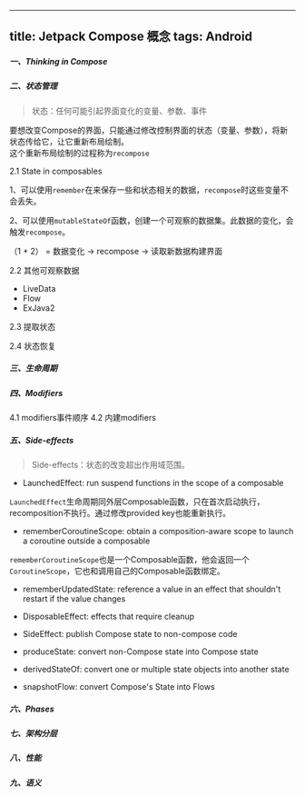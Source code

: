 ---
title: Jetpack Compose 概念
tags: Android
-------------


#####  一、Thinking in Compose


#####  二、状态管理
> 状态：任何可能引起界面变化的变量、参数、事件

要想改变Compose的界面，只能通过修改控制界面的状态（变量、参数），将新状态传给它，让它重新布局绘制。  
这个重新布局绘制的过程称为`recompose`

2.1 State in composables

1、可以使用`remember`在来保存一些和状态相关的数据，`recompose`时这些变量不会丢失。

2、可以使用`mutableStateOf`函数，创建一个可观察的数据集。此数据的变化，会触发`recompose`。

（1 + 2） = 数据变化 -> recompose -> 读取新数据构建界面

2.2 其他可观察数据
+ LiveData
+ Flow
+ ExJava2

2.3 提取状态


2.4 状态恢复


#####  三、生命周期

#####  四、Modifiers
4.1 modifiers事件顺序
4.2 内建modifiers

#####  五、Side-effects
> Side-effects：状态的改变超出作用域范围。

+ LaunchedEffect: run suspend functions in the scope of a composable

`LaunchedEffect`生命周期同外层Composable函数，只在首次启动执行，recomposition不执行。通过修改provided key也能重新执行。


+ rememberCoroutineScope: obtain a composition-aware scope to launch a coroutine outside a composable

`rememberCoroutineScope`也是一个Composable函数，他会返回一个`CoroutineScope`，它也和调用自己的Composable函数绑定。

+ rememberUpdatedState: reference a value in an effect that shouldn't restart if the value changes


+ DisposableEffect: effects that require cleanup

+ SideEffect: publish Compose state to non-compose code

+ produceState: convert non-Compose state into Compose state
+ derivedStateOf: convert one or multiple state objects into another state
+ snapshotFlow: convert Compose's State into Flows

#####  六、Phases

#####  七、架构分层

#####  八、性能

#####  九、语义


